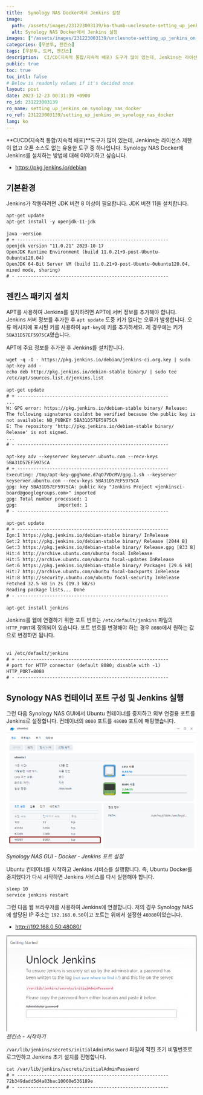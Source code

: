 ```yaml
---
title:  Synology NAS Docker에서 Jenkins 설정
image:
  path: /assets/images/231223003139/ko-thumb-unclesnote-setting_up_jenkins_on_synology_nas_docker.png
  alt: Synology NAS Docker에서 Jenkins 설정
images: ["/assets/images/231223003139/unclesnote-setting_up_jenkins_on_synology_nas_docker-synology_nas_gui-docker-jenkins_port_settings.png", "/assets/images/231223003139/unclesnote-setting_up_jenkins_on_synology_nas_docker-jenkins-getting_started.png"]
categories: [우분투, 젠킨스]
tags: [우분투, 도커, 젠킨스]
description:  CI/CD(지속적 통합/지속적 배포) 도구가 많이 있는데, Jenkins는 라이선스 제한이 없고 오픈 소스도 없는 유용한 도구 중 하나입니다. Synology NAS Docker에 Jenkins를 설치하는 방법에 대해 이야기하고 싶습니다.
public: true
toc: true
toc_intl: false
# Below is readonly values if it's decided once
layout: post
date: 2023-12-23 00:31:39 +0900
ro_id: 231223003139
ro_name: setting_up_jenkins_on_synology_nas_docker
ro_ref: 231223003139/setting_up_jenkins_on_synology_nas_docker
lang: ko
---
```

**CI/CD(지속적 통합/지속적 배포)**도구가 많이 있는데, Jenkins는 라이선스 제한이 없고 오픈 소스도 없는 유용한 도구 중 하나입니다. Synology NAS Docker에 Jenkins를 설치하는 방법에 대해 이야기하고 싶습니다.  
- https://pkg.jenkins.io/debian

## 기본환경
Jenkins가 작동하려면 JDK 버전 8 이상이 필요합니다. JDK 버전 11을 설치합니다.  

```shell
apt-get update
apt-get install -y openjdk-11-jdk

java -version
# + --------------------------------------------------------
openjdk version "11.0.21" 2023-10-17
OpenJDK Runtime Environment (build 11.0.21+9-post-Ubuntu-0ubuntu120.04)
OpenJDK 64-Bit Server VM (build 11.0.21+9-post-Ubuntu-0ubuntu120.04, mixed mode, sharing)
# - --------------------------------------------------------

```
## 젠킨스 패키지 설치
APT를 사용하여 Jenkins를 설치하려면 APT에 서버 정보를 추가해야 합니다. Jenkins 서버 정보를 추가한 후 `apt update` 도중 키가 없다는 오류가 발생합니다. 오류 메시지에 표시된 키를 사용하여 `apt-key`에 키를 추가하세요. 제 경우에는 키가 `5BA31D57EF5975CA`였습니다.  

APT에 주요 정보를 추가한 후 Jenkins를 설치합니다.  

```shell
wget -q -O - https://pkg.jenkins.io/debian/jenkins-ci.org.key | sudo apt-key add -
echo deb http://pkg.jenkins.io/debian-stable binary/ | sudo tee /etc/apt/sources.list.d/jenkins.list

apt-get update
# + --------------------------------------------------------
...
W: GPG error: https://pkg.jenkins.io/debian-stable binary/ Release: The following signatures couldnt be verified because the public key is not available: NO_PUBKEY 5BA31D57EF5975CA
E: The repository 'http://pkg.jenkins.io/debian-stable binary/ Release' is not signed.
...
# - --------------------------------------------------------

apt-key adv --keyserver keyserver.ubuntu.com --recv-keys 5BA31D57EF5975CA
# + --------------------------------------------------------
Executing: /tmp/apt-key-gpghome.d7qO7VDcMV/gpg.1.sh --keyserver keyserver.ubuntu.com --recv-keys 5BA31D57EF5975CA
gpg: key 5BA31D57EF5975CA: public key "Jenkins Project <jenkinsci-board@googlegroups.com>" imported
gpg: Total number processed: 1
gpg:               imported: 1
# - --------------------------------------------------------

apt-get update
# + --------------------------------------------------------
Ign:1 https://pkg.jenkins.io/debian-stable binary/ InRelease
Get:2 https://pkg.jenkins.io/debian-stable binary/ Release [2044 B]
Get:3 https://pkg.jenkins.io/debian-stable binary/ Release.gpg [833 B]
Hit:4 http://archive.ubuntu.com/ubuntu focal InRelease
Hit:5 http://archive.ubuntu.com/ubuntu focal-updates InRelease
Get:6 https://pkg.jenkins.io/debian-stable binary/ Packages [29.6 kB]
Hit:7 http://archive.ubuntu.com/ubuntu focal-backports InRelease
Hit:8 http://security.ubuntu.com/ubuntu focal-security InRelease
Fetched 32.5 kB in 2s (19.3 kB/s)
Reading package lists... Done
# - --------------------------------------------------------

apt-get install jenkins

```
Jenkins를 웹에 연결하기 위한 포트 번호는 `/etc/default/jenkins` 파일의 `HTTP_PORT`에 정의되어 있습니다. 포트 번호를 변경해야 하는 경우 `8080`에서 원하는 값으로 변경하면 됩니다.  

```shell

vi /etc/default/jenkins
# + --------------------------------------------------------
# port for HTTP connector (default 8080; disable with -1)
HTTP_PORT=8080
# - --------------------------------------------------------

```
## Synology NAS 컨테이너 포트 구성 및 Jenkins 실행
그런 다음 Synology NAS GUI에서 Ubuntu 컨테이너를 중지하고 외부 연결용 포트를 Jenkins로 설정합니다. 컨테이너의 `8080` 포트를 `48080` 포트에 매핑했습니다.  
![Synology NAS GUI - Docker - Jenkins 포트 설정](/assets/images/231223003139/unclesnote-setting_up_jenkins_on_synology_nas_docker-synology_nas_gui-docker-jenkins_port_settings.png)
_Synology NAS GUI - Docker - Jenkins 포트 설정_

Ubuntu 컨테이너를 시작하고 Jenkins 서비스를 실행합니다. 즉, Ubuntu Docker를 중지했다가 다시 시작하면 Jenkins 서비스를 다시 실행해야 합니다.  

```shell
sleep 10
service jenkins restart
```
그런 다음 웹 브라우저를 사용하여 Jenkins에 연결합니다. 저의 경우 Synology NAS에 할당된 IP 주소는 `192.168.0.50`이고 포트는 위에서 설정한 `48080`이었습니다.  
- http://192.168.0.50:48080/

![젠킨스 - 시작하기](/assets/images/231223003139/unclesnote-setting_up_jenkins_on_synology_nas_docker-jenkins-getting_started.png)
_젠킨스 - 시작하기_

`/var/lib/jenkins/secrets/initialAdminPassword` 파일에 적힌 초기 비밀번호로 로그인하고 Jenkins 초기 설치를 진행합니다.  

```shell
cat /var/lib/jenkins/secrets/initialAdminPassword
# + --------------------------------------------------------
72b349dadd5d4a83bac10060e536189e
# - --------------------------------------------------------
```
